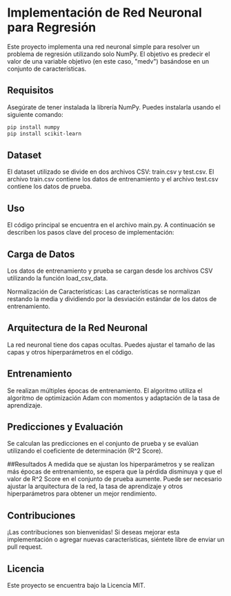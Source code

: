 # Implementación de Red Neuronal para Regresión

Este proyecto implementa una red neuronal simple para resolver un problema de regresión utilizando solo NumPy. El objetivo es predecir el valor de una variable objetivo (en este caso, "medv") basándose en un conjunto de características.

## Requisitos

Asegúrate de tener instalada la librería NumPy. Puedes instalarla usando el siguiente comando:

```bash
pip install numpy
pip install scikit-learn

```
## Dataset
El dataset utilizado se divide en dos archivos CSV: train.csv y test.csv. El archivo train.csv contiene los datos de entrenamiento y el archivo test.csv contiene los datos de prueba.

## Uso
El código principal se encuentra en el archivo main.py. A continuación se describen los pasos clave del proceso de implementación:

## Carga de Datos
Los datos de entrenamiento y prueba se cargan desde los archivos CSV utilizando la función load_csv_data.

Normalización de Características: Las características se normalizan restando la media y dividiendo por la desviación estándar de los datos de entrenamiento.

## Arquitectura de la Red Neuronal
 La red neuronal tiene dos capas ocultas. Puedes ajustar el tamaño de las capas y otros hiperparámetros en el código.

## Entrenamiento
Se realizan múltiples épocas de entrenamiento. El algoritmo utiliza el algoritmo de optimización Adam con momentos y adaptación de la tasa de aprendizaje.

## Predicciones y Evaluación
Se calculan las predicciones en el conjunto de prueba y se evalúan utilizando el coeficiente de determinación (R^2 Score).

##Resultados
A medida que se ajustan los hiperparámetros y se realizan más épocas de entrenamiento, se espera que la pérdida disminuya y que el valor de R^2 Score en el conjunto de prueba aumente. Puede ser necesario ajustar la arquitectura de la red, la tasa de aprendizaje y otros hiperparámetros para obtener un mejor rendimiento.

## Contribuciones

¡Las contribuciones son bienvenidas! Si deseas mejorar esta implementación o agregar nuevas características, siéntete libre de enviar un pull request.

## Licencia

Este proyecto se encuentra bajo la Licencia MIT.
